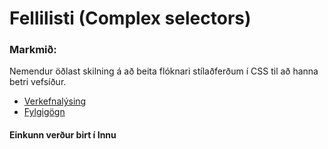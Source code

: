 # Fellilisti (Complex selectors)

### Markmið:
Nemendur öðlast skilning á að beita flóknari stílaðferðum í CSS til að hanna betri vefsíður.

* [Verkefnalýsing](https://github.com/vefhonnun/21V/blob/main/Verkefni/V-3/Verkefni_3.pdf)
* [Fylgigögn](https://github.com/vefhonnun/21V/tree/main/S%C3%BDnid%C3%A6mi/V-3)

#### Einkunn verður birt í Innu

